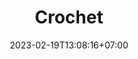 ---
title: "Crochet"
date: 2023-02-19T13:08:16+07:00
draft: false
description : "this is a meta description"
---